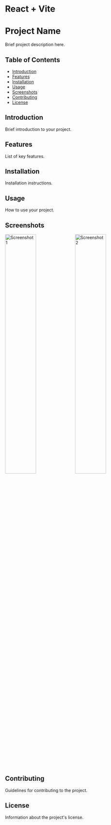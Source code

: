 # React + Vite

# Project Name

Brief project description here.

## Table of Contents

- [Introduction](#introduction)
- [Features](#features)
- [Installation](#installation)
- [Usage](#usage)
- [Screenshots](#screenshots)
- [Contributing](#contributing)
- [License](#license)

## Introduction

Brief introduction to your project.

## Features

List of key features.

## Installation

Installation instructions.

## Usage

How to use your project.

## Screenshots

<!-- Side-by-side images -->
<div>
    <img src="path/to/image1.jpg" alt="Screenshot 1" width="45%"/>
    <img src="path/to/image2.jpg" alt="Screenshot 2" width="45%"/>
</div>

## Contributing

Guidelines for contributing to the project.

## License

Information about the project's license.
